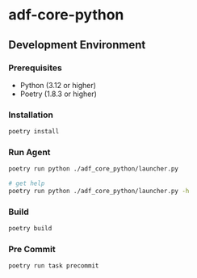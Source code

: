 # adf-core-python

## Development Environment

### Prerequisites

- Python (3.12 or higher)
- Poetry (1.8.3 or higher)

### Installation

```bash
poetry install
```

### Run Agent

```bash
poetry run python ./adf_core_python/launcher.py

# get help
poetry run python ./adf_core_python/launcher.py -h
```

### Build

```bash
poetry build
```

### Pre Commit

```bash
poetry run task precommit
```
